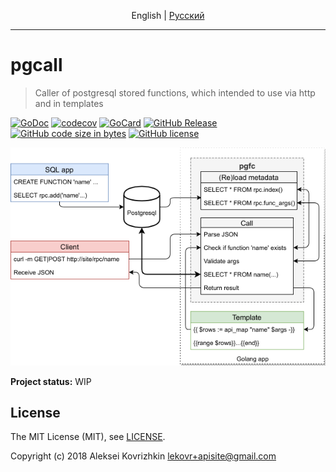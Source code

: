 <p align="center">
  <span>English</span> |
  <a href="docs/ru/README.md#pgcall">Pусский</a>
</p>

---

# pgcall
> Caller of postgresql stored functions, which intended to use via http and in templates

[![GoDoc][gd1]][gd2]
 [![codecov][cc1]][cc2]
 [![GoCard][gc1]][gc2]
 [![GitHub Release][gr1]][gr2]
 [![GitHub code size in bytes][sz]]()
 [![GitHub license][gl1]][gl2]

[cc1]: https://codecov.io/gh/apisite/pgcall/branch/master/graph/badge.svg
[cc2]: https://codecov.io/gh/apisite/pgcall
[gd1]: https://godoc.org/github.com/apisite/pgcall?status.svg
[gd2]: https://godoc.org/github.com/apisite/pgcall
[gc1]: https://goreportcard.com/badge/github.com/apisite/tpl2x
[gc2]: https://goreportcard.com/report/github.com/apisite/pgcall
[gr1]: https://img.shields.io/github/release-pre/apisite/pgcall.svg
[gr2]: https://github.com/apisite/pgcall/releases
[sz]: https://img.shields.io/github/languages/code-size/apisite/pgcall.svg
[gl1]: https://img.shields.io/github/license/apisite/pgcall.svg
[gl2]: LICENSE

<p align="center">
<a target="_blank" rel="noopener noreferrer" href="../src/arch.png"><img src="docs/src/arch.png" title="Архитектура проекта" style="max-width:100%;"></a>
</p>

**Project status:** WIP

## License

The MIT License (MIT), see [LICENSE](LICENSE).

Copyright (c) 2018 Aleksei Kovrizhkin <lekovr+apisite@gmail.com>
